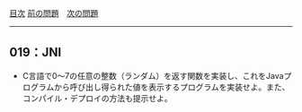[目次](../toc.md)
[前の問題](../018/README.md)　[次の問題](../020/README.md)


***
## 019：JNI
* C言語で0～7の任意の整数（ランダム）を返す関数を実装し、これをJavaプログラムから呼び出し得られた値を表示するプログラムを実装せよ。また、コンパイル・デプロイの方法も提示せよ。

